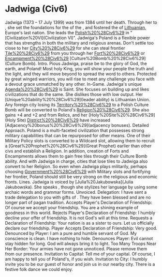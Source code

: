 # Jadwiga (Civ6)

Jadwiga (1373 – 17 July 1399) was from 1384 until her death. Through her to , she set the foundations for the of the , and fostered the of [Lithuanian](Lithuania), Europe's last nation. She leads the [Polish%20%28Civ6%29](Poles) in "[Civilization%20VI](Civilization VI)".
Jadwiga's Poland is a flexible power that has strengths in both the military and religious arenas. Don't settle too close to her [City%20%28Civ6%29](cities) for she can steal frontier [Tile%20%28Civ6%29](tiles) from you through her [Fort%20%28Civ6%29](Fort) or [Encampment%20%28Civ6%29](Encampment) [Culture%20Bomb%20%28Civ6%29](Culture Bomb).
Intro.
 Pious Jadwiga, praise be to the glory of God, the earth, and Poland! Most holy King, you will show your people the truth and the light, and they will move beyond to spread the word to others. Protected by great winged warriors, you will rise to meet any challenge you face with a devout grace unmatched by any other.
In-Game.
Jadwiga's unique [Agenda%20%28Civ6%29](agenda) is Saint. She focuses on building up and likes civilizations that do the same. She dislikes those with low output.
Her [Unique%20ability%20%28Civ6%29](leader ability) is Lithuanian Union. Any foreign city losing its [Territory%20%28Civ6%29](territory) to a Polish Culture Bomb will be converted to Poland's [Religion%20%28Civ6%29](religion). She also gains +4 and +2 and from Relics, and her [Holy%20Site%20%28Civ6%29](Holy Site) [District%20%28Civ6%29](districts) have increased [Adjacency%20bonus%20%28Civ6%29](adjacency bonuses).
Detailed Approach.
Poland is a multi-faceted civilization that possesses strong military capabilities that can be repurposed for other means. One of their Military Policy slots is converted to a Wildcard slot, allowing them to recruit a [Great%20Prophet%20%28Civ6%29](Great Prophet) earlier than other civs and establish a Religion. In addition, creation of Forts and Encampments allows them to gain free tiles through their Culture Bomb ability. And with Jadwiga in charge, cities that lose tiles to Jadwiga also convert to her Religion. So even when Jadwiga plays militarily, perhaps choosing [Government%20%28Civ6%29](governments) with Military slots and fortifying her frontier, Poland should still be very strong on the religious and economic fronts.
Lines.
Jadwiga is voiced by [Julia%20Jakubowska](Julia Jakubowska). She speaks , though she stylizes her language by using some archaic words and grammar forms.
Unvoiced.
Delegation: I have sent a trade delegation to you with gifts of . They have been blessed and are no longer part of pagan tradition.
Accepts Player's Declaration of Friendship: Of course we accept your friendship. You are a shining example of goodness in this world.
Rejects Player's Declaration of Friendship: I humbly decline your offer of friendship. It is not God's will at this time.
Requests a Declaration of Friendship: Your nation is as a sister to ours. Let us officially declare our friendship.
Player Accepts Declaration of Friendship: Very good.
Denounced by Player: I am a pure and humble servant of God. My conscience is clean. I have nothing to hide.
Denounces Player: Evil cannot stay hidden for long. God will always bring it to light.
Too Many Troops Near Her Border: Your armies have not gone unnoticed. Please remove them from our presence.
Invitation to Capital: Tell me of your capital. Of course, I am happy to tell you of Poland's, if you wish.
Invitation to City: I humbly invite you to be our guest of honor and join us in our nearby city. There is a festive folk dance we could enjoy.
